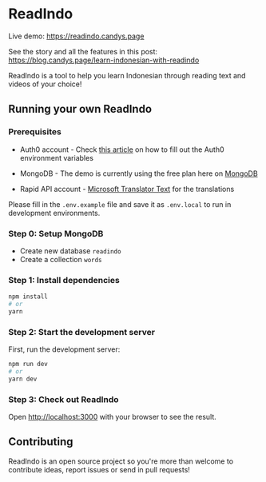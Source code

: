 # ReadIndo

Live demo: https://readindo.candys.page

See the story and all the features in this post: https://blog.candys.page/learn-indonesian-with-readindo

ReadIndo is a tool to help you learn Indonesian through reading text and videos of your choice!

## Running your own ReadIndo

### Prerequisites

- Auth0 account - Check [this article](https://auth0.com/docs/quickstart/webapp/nextjs/01-login#configure-the-sdk) on how to fill out the Auth0 environment variables

- MongoDB - The demo is currently using the free plan here on [MongoDB](https://www.mongodb.com/)

- Rapid API account - [Microsoft Translator Text](https://rapidapi.com/microsoft-azure-org-microsoft-cognitive-services/api/microsoft-translator-text/) for the translations

Please fill in the `.env.example` file and save it as `.env.local` to run in development environments.

### Step 0: Setup MongoDB

- Create new database `readindo`
- Create a collection `words`


### Step 1: Install dependencies

```bash
npm install
# or
yarn
```

### Step 2: Start the development server

First, run the development server:

```bash
npm run dev
# or
yarn dev
```

### Step 3: Check out ReadIndo

Open [http://localhost:3000](http://localhost:3000) with your browser to see the result.

## Contributing

ReadIndo is an open source project so you're more than welcome to contribute ideas, report issues or send in pull requests!
